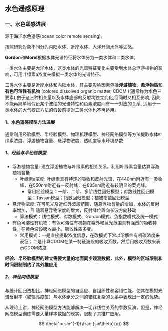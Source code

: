 ## 水色遥感原理

### 一、水色遥感进展

源于海洋水色遥感(ocean color remote sensing)。

按照研究对象不同分为内陆水体、近岸水体、大洋开阔水体等遥感。

**Gordon**和**Morel**根据水体光谱特征将水体分为一类水体和二类水体。

一类水体主要是大洋水体，这类水体的光谱特征变化主要受到水体总浮游植物的影响，可用叶绿素a浓度来模拟一类水体的光谱特征。

二类水体主要是近岸水体和内陆水体，其主要影响因素包括**浮游植物**、**悬浮物质**和**有色可溶性有机物** (colored dissolved organic matter, CDOM )(通常称为水色三要素),由于这三种相关量以及水体底部的反射均独立变化,但同时又相互影响, 因此, 不能再简单地假设某个波段的光谱特性和色素浓度间有一一对应的关系, 适用于一类水体的大气校正方法的假设前提对二类水体也不再适用。



#### 1、水色遥感模型方法进展

通常利用经验模型、半经验模型、物理机理模型、神经网络模型等方法提取水体叶绿素浓度、浮游植物含量、悬浮物浓度、透明度等水环境参数

##### 1、经验与半经验模型

- 浮游植物含量: 建立浮游植物与叶绿素的相关关系，利用叶绿素含量估算浮游植物含量
    - 叶绿素a浓度: 叶绿素具有特定的吸收和反射光谱，在440nm附近有一吸收峰，在550nm附近有一反射峰，在685nm附近有较明显的荧光峰。
        - 常用经验模型：一阶、二阶、多阶线性回归模型；对数线性回归模型；Tassan模型；指数回归模型；植被指数回归模型
- 悬浮物浓度: 在可见光及近红外波段范围，随悬浮物含量的增加，水体的反射率增加，且
    随着悬浮物浓度的增大，反射峰位置向长波方向移动
    - 算法模式：线性模式、对数模式、Gordon模式、负指数模式及统一模式
- 有色可溶性有机物：有色可溶性有机物在紫外和蓝光范围具有强烈的吸收特性，在黄色波段吸收最小。吸收性质多变。
    - 常用模式：一是直接提取浓度信息，在改模式下常以溶解性有机碳浓度来表征；二是计算CDOM在某一特征波段的吸收系数，然后用吸收系数来表示CDOM浓度

**经验、半经验模型的建立需要大量的地面同步观测数据，此外，模型的区域限制和时间限制制约了其外推应用**

##### 2、神经网络模型

与统计回归法相比，神经网络模型的自适应、自组织性和容错性能，使其在模拟光谱反射率（或辐亮度值）与水体组分之间的错综复杂的关系中表现出一定的优势。

从理论上讲，神经网络模型方法能够解决一切非线性关系的参数反演，但是，神经网络模型训练需要大量样本数据的现实，限制了其推广应用。


$$
\theta' = sin^{-1}(\frac {sin\theta}{n})
$$



